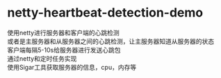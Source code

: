 # netty-heartbeat-detection-demo

使用netty进行服务器和客户端的心跳检测  
或者是主服务器和从服务器之间的心跳检测，让主服务器知道从服务器的状态    
客户端每隔5-10s给服务器进行发送心跳包  
通过netty和定时任务实现    
使用Sigar工具获取服务器的信息，cpu，内存等  

